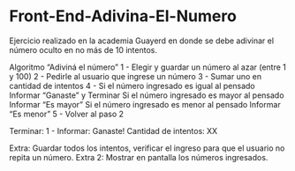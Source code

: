 # Front-End-Adivina-El-Numero

Ejercicio realizado en la academia Guayerd en donde se debe adivinar el número oculto en no más de 10 intentos.

Algoritmo “Adiviná el número”
1 - Elegir y guardar un número al azar (entre 1 y 100) 
2 - Pedirle al usuario que ingrese un número 
3 - Sumar uno en cantidad de intentos 
4 - Si el número ingresado es igual al pensado 
	Informar “Ganaste” y Terminar 
Si el número ingresado es mayor al pensado
	Informar “Es mayor”
Si el número ingresado es menor al pensado
	Informar “Es menor”
5 - Volver al paso 2 

Terminar:
1 - Informar: Ganaste! Cantidad de intentos: XX

Extra: Guardar todos los intentos, verificar el ingreso para que el usuario no repita un número.
Extra 2: Mostrar en pantalla los números ingresados.
